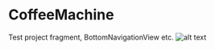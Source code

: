 # CoffeeMachine
Test project
 fragment, BottomNavigationView etc.
![alt text](https://github.com/[zubr47]/[CoffeeMachine]/blob/[master]/image.jpg?raw=true)
